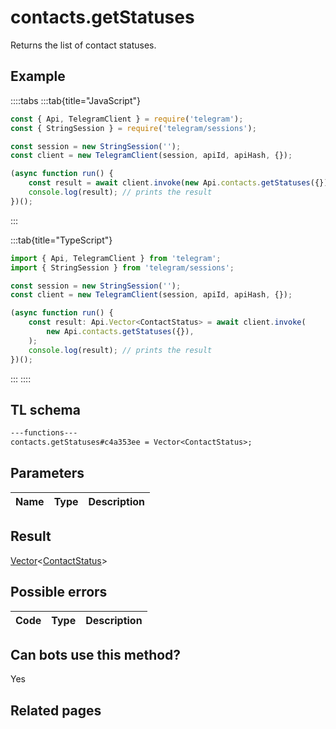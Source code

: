 # contacts.getStatuses

Returns the list of contact statuses.

## Example

::::tabs
:::tab{title="JavaScript"}

```js
const { Api, TelegramClient } = require('telegram');
const { StringSession } = require('telegram/sessions');

const session = new StringSession('');
const client = new TelegramClient(session, apiId, apiHash, {});

(async function run() {
    const result = await client.invoke(new Api.contacts.getStatuses({}));
    console.log(result); // prints the result
})();
```

:::

:::tab{title="TypeScript"}

```ts
import { Api, TelegramClient } from 'telegram';
import { StringSession } from 'telegram/sessions';

const session = new StringSession('');
const client = new TelegramClient(session, apiId, apiHash, {});

(async function run() {
    const result: Api.Vector<ContactStatus> = await client.invoke(
        new Api.contacts.getStatuses({}),
    );
    console.log(result); // prints the result
})();
```

:::
::::

## TL schema

```txt
---functions---
contacts.getStatuses#c4a353ee = Vector<ContactStatus>;
```

## Parameters

| Name | Type | Description |
| :--: | ---- | ----------- |

## Result

[Vector](https://core.telegram.org/type/Vector%20t)<[ContactStatus](https://core.telegram.org/type/ContactStatus)>

## Possible errors

| Code | Type | Description |
| :--: | ---- | ----------- |

## Can bots use this method?

Yes

## Related pages

